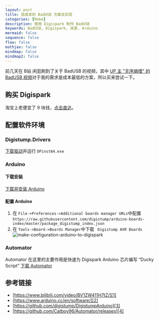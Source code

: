 ```yaml
---
layout: post
title: 低成本的 BadUSB 方案及实现
categories: [Make]
description: 使用 Digispark 制作 BadUSB
keywords: BadUSB, Digispark, 烧录, Arduino
mermaid: false
sequence: false
flow: false
mathjax: false
mindmap: false
mindmap2: false
---
```



前几天在 B站 闲逛刷到了关于 BadUSB 的视频，其中 [UP 主 "无序熵增" 的 BadUSB 视频][1]对于我的需求是成本最低的方案，所以买来尝试一下。

## 购买 Digispark 

淘宝上老便宜了 9 块钱，[点击直达](https://s.taobao.com/search?q=Digispark)。

## 配置软件环境

### Digistump.Drivers

[下载驱动](https://github.com/digistump/DigistumpArduino/releases/download/1.6.7/Digistump.Drivers.zip)并运行 `DPinst64.exe`

### Arduino
#### 下载安装
[下载并安装 Arduino][2]

#### 配置 Arduino
1. 在 `File->Preferences->Additional boards manager URLs`中配置 `https://raw.githubusercontent.com/digistump/arduino-boards-index/master/package_digistump_index.json`
2. 在 `Tools->Board->Boards Manager`中下载 ` Digistump AVR Boards`
![make-configuration-arduino-to-digispark](\images\posts\make\make-configuration-arduino-to-digispark.gif)

### Automator
Automator 在这里的主要作用是快速为 Digispark Arduino 芯片编写 “Ducky Script”
[下载 Automator][4] 

## 参考链接

- [https://www.bilibili.com/video/BV1ZW411H7tZ/][1]
- [https://www.arduino.cc/en/software/][2]
- [https://github.com/digistump/DigistumpArduino][3]
- [https://github.com/Catboy96/Automator/releases][4]

[1]: https://www.bilibili.com/video/BV1ZW411H7tZ/
[2]: https://www.arduino.cc/en/software/
[3]: https://github.com/digistump/DigistumpArduino
[4]: https://github.com/Catboy96/Automator/releases

